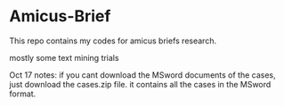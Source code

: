 # Amicus-Brief

This repo contains my codes for amicus briefs research.

mostly some text mining trials

Oct 17 notes:
if you cant download the MSword documents of the cases, just download the cases.zip file. it contains all the cases in the MSword format.
